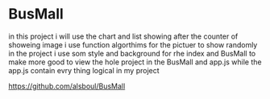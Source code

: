 # BusMall
in this project i will use the chart and list showing after the counter of showeing image 
i use function algorthims for the pictuer to show randomly in the project 
i use som style and background for rhe index and BusMall to make more good to view 
the hole project in the BusMall and app.js while the app.js contain evry thing logical in my project 

https://github.com/alsboul/BusMall
